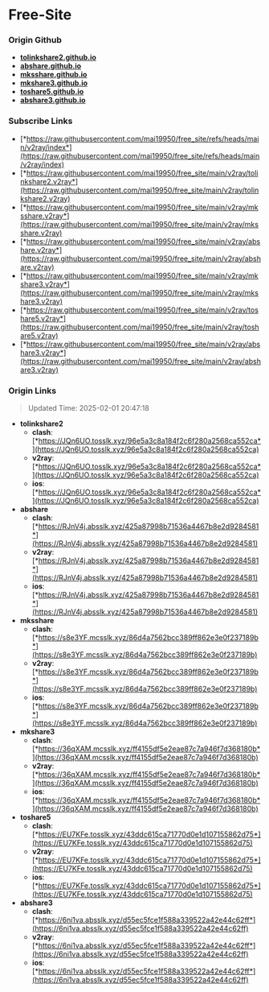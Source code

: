 # Free-Site

### Origin Github

- [**tolinkshare2.github.io**](https://github.com/tolinkshare2/tolinkshare2.github.io)
- [**abshare.github.io**](https://github.com/abshare/abshare.github.io)
- [**mksshare.github.io**](https://github.com/mksshare/mksshare.github.io)
- [**mkshare3.github.io**](https://github.com/mkshare3/mkshare3.github.io)
- [**toshare5.github.io**](https://github.com/toshare5/toshare5.github.io)
- [**abshare3.github.io**](https://github.com/abshare3/abshare3.github.io)

### Subscribe Links

- [*https://raw.githubusercontent.com/mai19950/free_site/refs/heads/main/v2ray/index*](https://raw.githubusercontent.com/mai19950/free_site/refs/heads/main/v2ray/index)
- [*https://raw.githubusercontent.com/mai19950/free_site/main/v2ray/tolinkshare2.v2ray*](https://raw.githubusercontent.com/mai19950/free_site/main/v2ray/tolinkshare2.v2ray)
- [*https://raw.githubusercontent.com/mai19950/free_site/main/v2ray/mksshare.v2ray*](https://raw.githubusercontent.com/mai19950/free_site/main/v2ray/mksshare.v2ray)
- [*https://raw.githubusercontent.com/mai19950/free_site/main/v2ray/abshare.v2ray*](https://raw.githubusercontent.com/mai19950/free_site/main/v2ray/abshare.v2ray)
- [*https://raw.githubusercontent.com/mai19950/free_site/main/v2ray/mkshare3.v2ray*](https://raw.githubusercontent.com/mai19950/free_site/main/v2ray/mkshare3.v2ray)
- [*https://raw.githubusercontent.com/mai19950/free_site/main/v2ray/toshare5.v2ray*](https://raw.githubusercontent.com/mai19950/free_site/main/v2ray/toshare5.v2ray)
- [*https://raw.githubusercontent.com/mai19950/free_site/main/v2ray/abshare3.v2ray*](https://raw.githubusercontent.com/mai19950/free_site/main/v2ray/abshare3.v2ray)

### Origin Links

> Updated Time: 2025-02-01 20:47:18

- **tolinkshare2**
  - **clash**: [*https://JQn6UO.tosslk.xyz/96e5a3c8a184f2c6f280a2568ca552ca*](https://JQn6UO.tosslk.xyz/96e5a3c8a184f2c6f280a2568ca552ca)
  - **v2ray**: [*https://JQn6UO.tosslk.xyz/96e5a3c8a184f2c6f280a2568ca552ca*](https://JQn6UO.tosslk.xyz/96e5a3c8a184f2c6f280a2568ca552ca)
  - **ios**: [*https://JQn6UO.tosslk.xyz/96e5a3c8a184f2c6f280a2568ca552ca*](https://JQn6UO.tosslk.xyz/96e5a3c8a184f2c6f280a2568ca552ca)
- **abshare**
  - **clash**: [*https://RJnV4j.absslk.xyz/425a87998b71536a4467b8e2d9284581*](https://RJnV4j.absslk.xyz/425a87998b71536a4467b8e2d9284581)
  - **v2ray**: [*https://RJnV4j.absslk.xyz/425a87998b71536a4467b8e2d9284581*](https://RJnV4j.absslk.xyz/425a87998b71536a4467b8e2d9284581)
  - **ios**: [*https://RJnV4j.absslk.xyz/425a87998b71536a4467b8e2d9284581*](https://RJnV4j.absslk.xyz/425a87998b71536a4467b8e2d9284581)
- **mksshare**
  - **clash**: [*https://s8e3YF.mcsslk.xyz/86d4a7562bcc389ff862e3e0f237189b*](https://s8e3YF.mcsslk.xyz/86d4a7562bcc389ff862e3e0f237189b)
  - **v2ray**: [*https://s8e3YF.mcsslk.xyz/86d4a7562bcc389ff862e3e0f237189b*](https://s8e3YF.mcsslk.xyz/86d4a7562bcc389ff862e3e0f237189b)
  - **ios**: [*https://s8e3YF.mcsslk.xyz/86d4a7562bcc389ff862e3e0f237189b*](https://s8e3YF.mcsslk.xyz/86d4a7562bcc389ff862e3e0f237189b)
- **mkshare3**
  - **clash**: [*https://36qXAM.mcsslk.xyz/ff4155df5e2eae87c7a946f7d368180b*](https://36qXAM.mcsslk.xyz/ff4155df5e2eae87c7a946f7d368180b)
  - **v2ray**: [*https://36qXAM.mcsslk.xyz/ff4155df5e2eae87c7a946f7d368180b*](https://36qXAM.mcsslk.xyz/ff4155df5e2eae87c7a946f7d368180b)
  - **ios**: [*https://36qXAM.mcsslk.xyz/ff4155df5e2eae87c7a946f7d368180b*](https://36qXAM.mcsslk.xyz/ff4155df5e2eae87c7a946f7d368180b)
- **toshare5**
  - **clash**: [*https://EU7KFe.tosslk.xyz/43ddc615ca71770d0e1d107155862d75*](https://EU7KFe.tosslk.xyz/43ddc615ca71770d0e1d107155862d75)
  - **v2ray**: [*https://EU7KFe.tosslk.xyz/43ddc615ca71770d0e1d107155862d75*](https://EU7KFe.tosslk.xyz/43ddc615ca71770d0e1d107155862d75)
  - **ios**: [*https://EU7KFe.tosslk.xyz/43ddc615ca71770d0e1d107155862d75*](https://EU7KFe.tosslk.xyz/43ddc615ca71770d0e1d107155862d75)
- **abshare3**
  - **clash**: [*https://6ni1va.absslk.xyz/d55ec5fce1f588a339522a42e44c62ff*](https://6ni1va.absslk.xyz/d55ec5fce1f588a339522a42e44c62ff)
  - **v2ray**: [*https://6ni1va.absslk.xyz/d55ec5fce1f588a339522a42e44c62ff*](https://6ni1va.absslk.xyz/d55ec5fce1f588a339522a42e44c62ff)
  - **ios**: [*https://6ni1va.absslk.xyz/d55ec5fce1f588a339522a42e44c62ff*](https://6ni1va.absslk.xyz/d55ec5fce1f588a339522a42e44c62ff)
